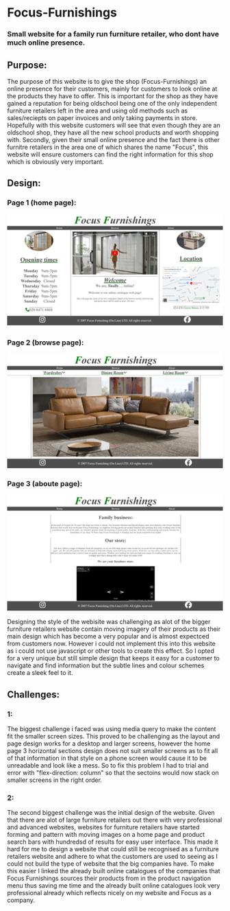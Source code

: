 # Focus-Furnishings
### Small website for a family run furniture retailer, who dont have much online presence.

## Purpose:
The purpose of this website is to give the shop (Focus-Furnishings) an online presence for their customers, mainly for customers to look online at the products they have to offer.
This is important for the shop as they have gained a reputation for being oldschool being one of the only independent furniture retailers left in the area and using old methods such as sales/reciepts on paper invoices and only taking payments in store.
Hopefully with this website customers will see that even though they are an oldschool shop, they have all the new school products and worth shopping with.
Secondly, given their small online presence and the fact there is other furnitre retailers in the area one of which shares the name "Focus", this website will ensure customers can find the right information for this shop which is obviously very important.

## Design:
### Page 1 (home page):
![image of website home page](screenshots/home-ss.png)
### Page 2 (browse page):
![image of website browse page](screenshots/browse-ss.png)
### Page 3 (aboute page):
![image of website about page](screenshots/about-ss.png)

Designing the style of the webisite was challenging as alot of the bigger furniture retailers website contain moving imagery of their products as their main design which has become a very popular and is almost expectced from customers now.
However i could not implement this into this website as i could not use javascript or other tools to create this effect.
So I opted for a very unique but still simple design that keeps it easy for a customer to navigate and find information but the subtle lines and colour schemes create a sleek feel to it.

## Challenges:
### 1:
The biggest challenge i faced was using media query to make the content fit the smaller screen sizes. This proved to be challenging as the layout and page design works for a desktop and larger screens, however the home page 3 horizontal sections design does not suit smaller screens as to fit all of that information in that style on a phone screen would cause it to be unreadable and look like a mess. So to fix this problem I had to trial and error with "flex-direction: column" so that the sectoins would now stack on smaller screens in the right order.
### 2:
The second biggest challenge was the initial design of the website. Given that there are alot of large furniture retailers out there with very professional and advanced websites, websites for furniture retailers have started forming and pattern with moving images on a home page and product search bars with hundredsd of results for easy user interface. This made it hard for me to design a website that could still be recognised as a furniture retailers website and adhere to what the customers are used to seeing as I could not build the type of website that the big companies have. To make this easier I linked the already built online catalogues of the companies that Focus Furnishings sources their products from in the product navigation menu thus saving me time and the already built online catalogues look very professional already which reflects nicely on my website and Focus as a company.

